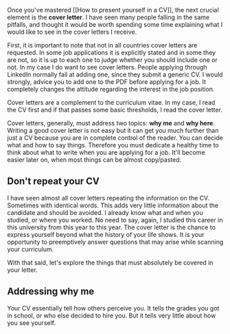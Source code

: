 Once you've mastered [[How to present yourself in a CV]], the next crucial element is the **cover letter**. I have seen many people falling in the same pitfalls, and thought it would be worth spending some time explaining what I would like to see in the cover letters I receive.

First, it is important to note that not in all countries cover letters are requested. In some job applications it is explicitly stated and in some they are not, so it is up to each one to judge whether you should include one or not. In my case I do want to see cover letters. People applying through LinkedIn normally fail at adding one, since they submit a generic CV. I would strongly, advice you to add one to the PDF before applying for a job. It completely changes the attitude regarding the interest in the job position. 

Cover letters are a complement to the curriculum vitae. In my case, I read the CV first and if that passes some basic thresholds, I read the cover letter. 

Cover letters, generally, must address two topics: **why me** and **why here**. Writing a good cover letter is not easy but it can get you much further than just a CV because you are in complete control of the reader. You can decide what and how to say things. Therefore you must dedicate a healthy time to think about what to write when you are applying for a job. It'll become easier later on, when most things can be almost copy/pasted. 

## Don't repeat your CV
I have seen almost all cover letters repeating the information on the CV. Sometimes with identical words. This adds very little information about the candidate and should be avoided. I already know what and when you studied, or where you worked. No need to say, again, I studied this career in this university from this year to this year. The cover letter is the chance to express yourself beyond what the history of your life shows. It is your opportunity to preemptively answer questions that may arise while scanning your curriculum. 

With that said, let's explore the things that must absolutely be covered in your letter. 

## Addressing why me
Your CV essentially tell how others perceive you. It tells the grades you got in school, or who else decided to hire you. But it tells very little about how you see yourself.      